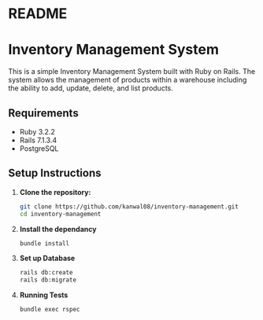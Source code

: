 # README
# Inventory Management System

This is a simple Inventory Management System built with Ruby on Rails. The system allows the management of products within a warehouse including the ability to add, update, delete, and list products.

## Requirements

- Ruby 3.2.2
- Rails 7.1.3.4
- PostgreSQL

## Setup Instructions

1. **Clone the repository:**

   ```sh
   git clone https://github.com/kanwal08/inventory-management.git
   cd inventory-management
   
2. **Install the dependancy**

   ```sh
   bundle install

3. **Set up Database**

   ```sh
   rails db:create
   rails db:migrate
   
4. **Running Tests**

   ```sh
   bundle exec rspec    
   

   

